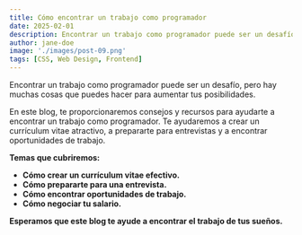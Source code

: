 ```yaml
---
title: Cómo encontrar un trabajo como programador
date: 2025-02-01
description: Encontrar un trabajo como programador puede ser un desafío, pero hay muchas cosas que puedes hacer para aumentar tus posibilidades.
author: jane-doe
image: './images/post-09.png'
tags: [CSS, Web Design, Frontend]
---
```


Encontrar un trabajo como programador puede ser un desafío, pero hay muchas cosas que puedes hacer para aumentar tus posibilidades.

En este blog, te proporcionaremos consejos y recursos para ayudarte a encontrar un trabajo como programador. Te ayudaremos a crear un currículum vitae atractivo, a prepararte para entrevistas y a encontrar oportunidades de trabajo.

**Temas que cubriremos:**

* **Cómo crear un currículum vitae efectivo.**
* **Cómo prepararte para una entrevista.**
* **Cómo encontrar oportunidades de trabajo.**
* **Cómo negociar tu salario.**

**Esperamos que este blog te ayude a encontrar el trabajo de tus sueños.**